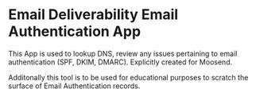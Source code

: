 
  # Email Deliverability Email Authentication App

  This App is used to lookup DNS, review any issues pertaining to email authentication (SPF, DKIM, DMARC). Explicitly created for Moosend.

  Additonally this tool is to be used for educational purposes to scratch the surface of Email Authentication records.
  

